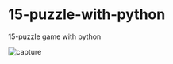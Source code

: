 # 15-puzzle-with-python
15-puzzle game with python

![capture](https://user-images.githubusercontent.com/81851585/115057416-ff89fa80-9f1e-11eb-9124-efdac6f952a2.png)
